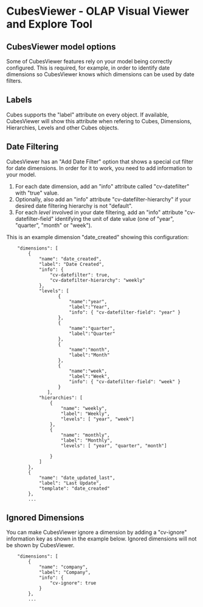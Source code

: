CubesViewer - OLAP Visual Viewer and Explore Tool
=================================================

CubesViewer model options
-------------------------

Some of CubesViewer features rely on your model being correctly configured. This is required, for example,
in order to identify date dimensions so CubesViewer knows which dimensions can be used by date filters. 

Labels
------

Cubes supports the "label" attribute on every object. If available, CubesViewer will show this attribute 
when refering to Cubes, Dimensions, Hierarchies, Levels and other Cubes objects.

Date Filtering
--------------

CubesViewer has an "Add Date Filter" option that shows a special cut filter for date dimensions. In order for it
to work, you need to add information to your model.  

1. For each date dimension, add an "info" attribute called "cv-datefilter" with "true" value.
2. Optionally, also add an "info" attribute "cv-datefilter-hierarchy" if your desired date 
   filtering hierarchy is not "default".
3. For each *level* involved in your date filtering, add an "info" attribute "cv-datefilter-field" 
   identifying the unit of date value (one of "year", "quarter", "month" or "week").   

This is an example dimension "date_created" showing this configuration:
 
```
    "dimensions": [ 
        {
            "name": "date_created",
            "label": "Date Created",
            "info": {
                "cv-datefilter": true,
                "cv-datefilter-hierarchy": "weekly"
            },
            "levels": [
                   {
                       "name":"year",
                       "label":"Year",
                       "info": { "cv-datefilter-field": "year" }
                   },
                   {
                       "name":"quarter",
                       "label":"Quarter"
                   },                  
                   {
                       "name":"month",
                       "label":"Month"
                   },
                   {
                       "name":"week",
                       "label":"Week",
                       "info": { "cv-datefilter-field": "week" }                           
                   }
               ],
            "hierarchies": [
                {
                    "name": "weekly",
                    "label": "Weekly",
                    "levels": [ "year", "week"]
                },
                {
                    "name": "monthly",
                    "label": "Monthly",
                    "levels": [ "year", "quarter", "month"]
                    
                }
            ]
        },
        {
            "name": "date_updated_last",
            "label": "Last Update",
            "template": "date_created"
        },
        ...  
```

Ignored Dimensions
------------------

You can make CubesViewer ignore a dimension by adding a "cv-ignore" information key as shown 
in the example below. Ignored dimensions will not be shown by CubesViewer.

```
    "dimensions": [
        {
            "name": "company",
            "label": "Company",
            "info": {
                "cv-ignore": true
            }
        },
        ...
```


